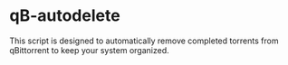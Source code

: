 # qB-autodelete
This script is designed to automatically remove completed torrents from qBittorrent to keep your system organized.
